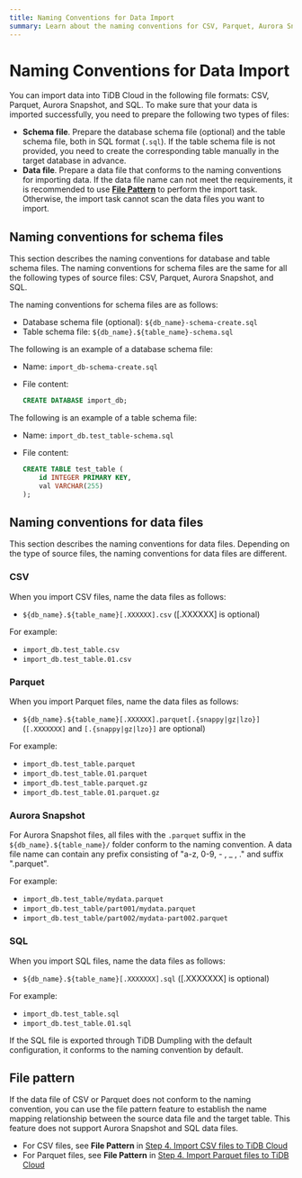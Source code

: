 ```yaml
---
title: Naming Conventions for Data Import
summary: Learn about the naming conventions for CSV, Parquet, Aurora Snapshot, and SQL files during data import.
---
```


# Naming Conventions for Data Import

You can import data into TiDB Cloud in the following file formats: CSV, Parquet, Aurora Snapshot, and SQL. To make sure that your data is imported successfully, you need to prepare the following two types of files:

- **Schema file**. Prepare the database schema file (optional) and the table schema file, both in SQL format (`.sql`). If the table schema file is not provided, you need to create the corresponding table manually in the target database in advance.
- **Data file**. Prepare a data file that conforms to the naming conventions for importing data. If the data file name can not meet the requirements, it is recommended to use [**File Pattern**](#file-pattern) to perform the import task. Otherwise, the import task cannot scan the data files you want to import.

## Naming conventions for schema files

This section describes the naming conventions for database and table schema files. The naming conventions for schema files are the same for all the following types of source files: CSV, Parquet, Aurora Snapshot, and SQL.

The naming conventions for schema files are as follows:

- Database schema file (optional): `${db_name}-schema-create.sql`
- Table schema file: `${db_name}.${table_name}-schema.sql`

The following is an example of a database schema file:

- Name: `import_db-schema-create.sql`
- File content:

    ```sql
    CREATE DATABASE import_db;
    ```

The following is an example of a table schema file:

- Name: `import_db.test_table-schema.sql`
- File content:

    ```sql
    CREATE TABLE test_table (
        id INTEGER PRIMARY KEY,
        val VARCHAR(255)
    );
    ```

## Naming conventions for data files

This section describes the naming conventions for data files. Depending on the type of source files, the naming conventions for data files are different.

### CSV

When you import CSV files, name the data files as follows:

- `${db_name}.${table_name}[.XXXXXX].csv` ([.XXXXXX] is optional)

For example:

- `import_db.test_table.csv`
- `import_db.test_table.01.csv`

### Parquet

When you import Parquet files, name the data files as follows:

- `${db_name}.${table_name}[.XXXXXX].parquet[.{snappy|gz|lzo}]` (`[.XXXXXXX]` and `[.{snappy|gz|lzo}]` are optional)

For example:

- `import_db.test_table.parquet`
- `import_db.test_table.01.parquet`
- `import_db.test_table.parquet.gz`
- `import_db.test_table.01.parquet.gz`

### Aurora Snapshot

For Aurora Snapshot files, all files with the `.parquet` suffix in the `${db_name}.${table_name}/` folder conform to the naming convention. A data file name can contain any prefix consisting of "a-z, 0-9, - , _ , ." and suffix ".parquet".

For example:

- `import_db.test_table/mydata.parquet`
- `import_db.test_table/part001/mydata.parquet`
- `import_db.test_table/part002/mydata-part002.parquet`

### SQL

When you import SQL files, name the data files as follows:

- `${db_name}.${table_name}[.XXXXXXX].sql` ([.XXXXXXX] is optional)

For example:

- `import_db.test_table.sql`
- `import_db.test_table.01.sql`

If the SQL file is exported through TiDB Dumpling with the default configuration, it conforms to the naming convention by default.

## File pattern

If the data file of CSV or Parquet does not conform to the naming convention, you can use the file pattern feature to establish the name mapping relationship between the source data file and the target table. This feature does not support Aurora Snapshot and SQL data files.

- For CSV files, see **File Pattern** in [Step 4. Import CSV files to TiDB Cloud](/tidb-cloud/import-csv-files.md#step-4-import-csv-files-to-tidb-cloud)
- For Parquet files, see **File Pattern** in [Step 4. Import Parquet files to TiDB Cloud](/tidb-cloud/import-parquet-files.md#step-4-import-parquet-files-to-tidb-cloud)

